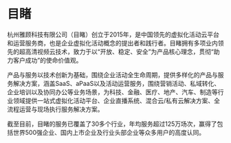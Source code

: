 # 目睹

杭州雅顾科技有限公司（目睹）创立于2015年，是中国领先的虚拟化活动云平台和运营服务商，也是企业虚拟化活动概念的提出者和践行者。目睹拥有多项业内领先的超高清视频云技术，致力于以“开放、稳定、安全”为产品核心理念，贯彻“助力客户成功”的使命价值观。

产品与服务以技术创新为基础，围绕企业活动全生命周期，提供多样化的产品与服务解决方案，涵盖SaaS、aPaaS以及活动运营服务，围绕营销活动、私域转化、企业培训以及协同办公等业务场景，为科技、金融、医疗、地产、汽车、制造等行业领域提供一站式虚拟化活动平台、企业直播系统、混合云/私有云解决方案、全流程运营与现场执行服务解决方案。

截至目前，目睹的服务已覆盖了30多个行业，年均服务超过125万场次，赢得了包括世界500强企业、国内上市企业及行业头部企业等众多用户的高度认同。
